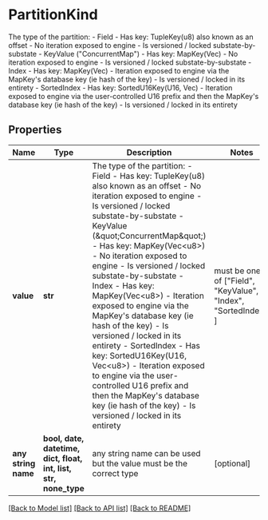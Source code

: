 # PartitionKind

The type of the partition: - Field   - Has key: TupleKey(u8) also known as an offset   - No iteration exposed to engine   - Is versioned / locked substate-by-substate - KeyValue (\"ConcurrentMap\")   - Has key: MapKey(Vec<u8>)   - No iteration exposed to engine   - Is versioned / locked substate-by-substate - Index   - Has key: MapKey(Vec<u8>)   - Iteration exposed to engine via the MapKey's database key (ie hash of the key)   - Is versioned / locked in its entirety - SortedIndex   - Has key: SortedU16Key(U16, Vec<u8>)   - Iteration exposed to engine via the user-controlled U16 prefix and then the MapKey's database key (ie hash of the key)   - Is versioned / locked in its entirety 

## Properties
Name | Type | Description | Notes
------------ | ------------- | ------------- | -------------
**value** | **str** | The type of the partition: - Field   - Has key: TupleKey(u8) also known as an offset   - No iteration exposed to engine   - Is versioned / locked substate-by-substate - KeyValue (\&quot;ConcurrentMap\&quot;)   - Has key: MapKey(Vec&lt;u8&gt;)   - No iteration exposed to engine   - Is versioned / locked substate-by-substate - Index   - Has key: MapKey(Vec&lt;u8&gt;)   - Iteration exposed to engine via the MapKey&#39;s database key (ie hash of the key)   - Is versioned / locked in its entirety - SortedIndex   - Has key: SortedU16Key(U16, Vec&lt;u8&gt;)   - Iteration exposed to engine via the user-controlled U16 prefix and then the MapKey&#39;s database key (ie hash of the key)   - Is versioned / locked in its entirety  |  must be one of ["Field", "KeyValue", "Index", "SortedIndex", ]
**any string name** | **bool, date, datetime, dict, float, int, list, str, none_type** | any string name can be used but the value must be the correct type | [optional]

[[Back to Model list]](../README.md#documentation-for-models) [[Back to API list]](../README.md#documentation-for-api-endpoints) [[Back to README]](../README.md)


